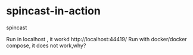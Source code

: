 # spincast-in-action
spincast

Run in localhost , it workd http://localhost:44419/
Run with docker/docker compose, it does not work,why?
